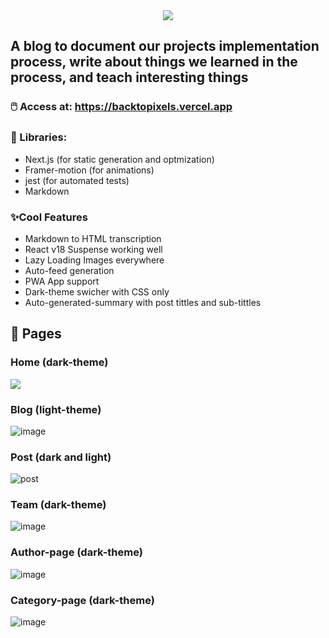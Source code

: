 <div align="center">
  <img src="https://user-images.githubusercontent.com/62253156/166668388-33ce9502-f7ce-4e74-b821-a7d269afc79e.png" />
</div>

## A blog to document our projects implementation process, write about things we learned in the process, and teach interesting things


###  🖱️ Access at: https://backtopixels.vercel.app


### :blue_book: Libraries:
* Next.js (for static generation and optmization)
* Framer-motion (for animations)
* jest (for automated tests)
* Markdown

### ✨Cool Features
* Markdown to HTML transcription
* React v18 Suspense working well
* Lazy Loading Images everywhere
* Auto-feed generation
* PWA App support
* Dark-theme swicher with CSS only
* Auto-generated-summary with post tittles and sub-tittles

## 📰 Pages
### Home (dark-theme)
<img src="https://user-images.githubusercontent.com/62253156/166671170-04b0e9d5-06be-437a-8e08-daefcf122943.png"/>

### Blog (light-theme)
![image](https://user-images.githubusercontent.com/62253156/166673214-eae126a9-faff-4f01-95ed-dcb30901ba74.png)


### Post (dark and light)
![post](https://user-images.githubusercontent.com/62253156/166672861-acfceb88-2153-4d63-8a60-00ae24be45e0.png)

### Team (dark-theme)
![image](https://user-images.githubusercontent.com/62253156/166672610-1d25e876-a798-46ec-aaeb-b87e446e40cf.png)

### Author-page (dark-theme)
![image](https://user-images.githubusercontent.com/62253156/166672681-e5ae0ead-677b-4697-904e-7721babef3fd.png)

### Category-page (dark-theme)
![image](https://user-images.githubusercontent.com/62253156/166672790-352d0db8-652b-4d4c-9801-d56112a6dcce.png)
